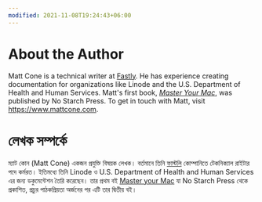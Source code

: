 ```yaml
---
modified: 2021-11-08T19:24:43+06:00
---
```


# About the Author

Matt Cone is a technical writer at [Fastly](https://www.fastly.com). He has experience creating documentation for organizations like Linode and the U.S. Department of Health and Human Services. Matt's first book, *[Master Your Mac](https://www.amazon.com/Master-Your-Mac-Simple-Customize/dp/1593274068/)*, was published by No Starch Press. To get in touch with Matt, visit <https://www.mattcone.com>.


# লেখক সম্পর্কে

ম্যাট কোন (Matt Cone) একজন প্রযুক্তি বিষয়ক লেখক। বর্তমানে তিনি [ফাস্টলি](https://www.fastly.com) কোম্পানিতে টেকনিক্যাল রাইটার পদে কর্মরত। ইতিমধ্যে তিনি Linode ও U.S. Department of Health and Human Services এর জন্য ডকুমেন্টেশন তৈরি করেছেন। তার প্রথম বই [Master your Mac](https://www.amazon.com/Master-Your-Mac-Simple-Customize/dp/1593274068/) যা No Starch Press থেকে প্রকাশিত, প্রচুর পাঠকপ্রিয়তা অর্জনের পর এটি তার দ্বিতীয় বই।
